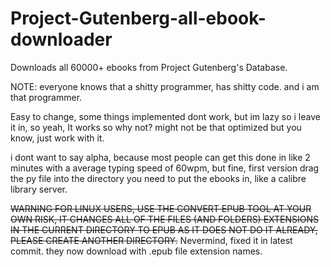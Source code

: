 # Project-Gutenberg-all-ebook-downloader
Downloads all 60000+ ebooks from Project Gutenberg's Database.

NOTE: everyone knows that a shitty programmer, has shitty code. and i am that programmer.

Easy to change, some things implemented dont work, but im lazy so i leave it in, so yeah, 
It works so why not? might not be that optimized but you know, just work with it.

i dont want to say alpha, because most people can get this done in like 2 minutes with a average typing speed of 60wpm, but fine, 
first version
drag the py file into the directory you need to put the ebooks in, like a calibre library server.


~~WARNING FOR LINUX USERS, USE THE CONVERT EPUB TOOL AT YOUR OWN RISK, IT CHANGES ALL OF THE FILES (AND FOLDERS) EXTENSIONS IN THE CURRENT DIRECTORY TO EPUB AS IT DOES NOT DO IT ALREADY, PLEASE CREATE ANOTHER DIRECTORY.~~ Nevermind, fixed it in latest commit. they now download with .epub file extension names.
